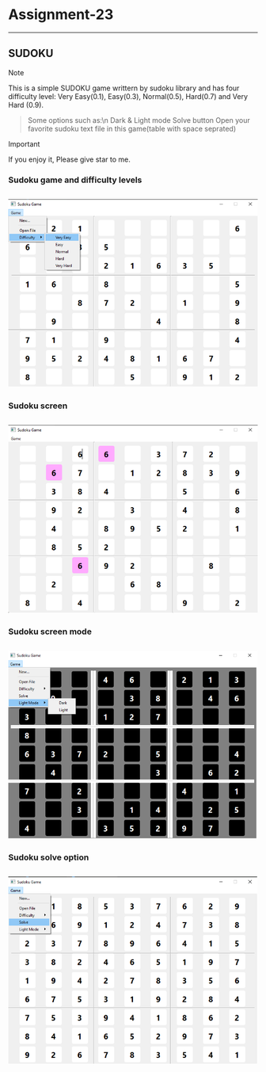 # Assignment-23

---

## SUDOKU

> [!NOTE]
> This is a simple SUDOKU game writtern by sudoku library and has four difficulty level: Very Easy(0.1), Easy(0.3), Normal(0.5), Hard(0.7) and Very Hard (0.9).

>Some options such as:\n
> Dark & Light mode
> Solve button
> Open your favorite sudoku text file in this game(table with space seprated) 

> [!IMPORTANT]  
> If you enjoy it, Please give star to me.

### Sudoku game and difficulty levels

## ![TODOLIST](./sudoku_levels.png)

### Sudoku screen

## ![TODOLIST](./sudoku.png)

### Sudoku screen mode

## ![TODOLIST](./sudoku_mode.png)

### Sudoku solve option

## ![TODOLIST](./sudoku_solve.png)
